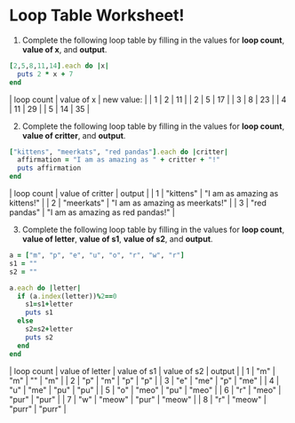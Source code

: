 # Loop Table Worksheet!


1) Complete the following loop table by filling in the values for **loop count**, **value of x**, and **output**.

```ruby
[2,5,8,11,14].each do |x|
  puts 2 * x + 7
end
```

| loop count | value of x  | new value:  |
| 1 | 2  | 11 |
| 2 | 5  | 17 |
| 3 | 8  | 23 |
| 4 | 11 | 29 |
| 5 | 14 | 35 |


2) Complete the following loop table by filling in the values for **loop count**, **value of critter**, and **output**.
```ruby
["kittens", "meerkats", "red pandas"].each do |critter|
  affirmation = "I am as amazing as " + critter + "!"
  puts affirmation
end
```
| loop count | value of critter | output |
| 1 | "kittens" | "I am as amazing as kittens!" |
| 2 | "meerkats" | "I am as amazing as meerkats!" |
| 3 | "red pandas" | "I am as amazing as red pandas!" |


3) Complete the following loop table by filling in the values for **loop count**, **value of letter**, **value of s1**, **value of s2**, and **output**.
```ruby
a = ["m", "p", "e", "u", "o", "r", "w", "r"]
s1 = ""
s2 = ""

a.each do |letter|
  if (a.index(letter))%2==0
    s1=s1+letter
    puts s1
  else
    s2=s2+letter
    puts s2
  end
end
```
| loop count | value of letter | value of s1 | value of s2 | output |
| 1 | "m" | "m" | "" | "m" |
| 2 | "p" | "m" | "p" | "p" |
| 3 | "e" | "me" | "p" | "me" |
| 4 | "u" | "me" | "pu" | "pu" |
| 5 | "o" | "meo" | "pu" | "meo" |
| 6 | "r" | "meo" | "pur" | "pur" |
| 7 | "w" | "meow" | "pur" | "meow" |
| 8 | "r" | "meow" | "purr" | "purr" |
